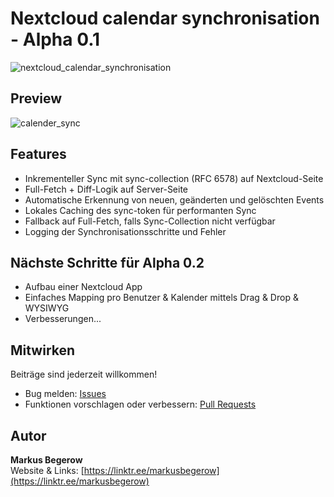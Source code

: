 # Nextcloud calendar synchronisation - Alpha 0.1

![nextcloud_calendar_synchronisation](https://github.com/user-attachments/assets/030bbfc2-e53d-4b7a-8de4-c1ae1eb4d129)

## Preview

![calender_sync](https://github.com/user-attachments/assets/e8a2be8b-bc21-4502-b039-7c8ead40a460)

## Features

- Inkrementeller Sync mit sync-collection (RFC 6578) auf Nextcloud-Seite
- Full-Fetch + Diff-Logik auf Server-Seite
- Automatische Erkennung von neuen, geänderten und gelöschten Events
- Lokales Caching des sync-token für performanten Sync
- Fallback auf Full-Fetch, falls Sync-Collection nicht verfügbar
- Logging der Synchronisationsschritte und Fehler

## Nächste Schritte für Alpha 0.2
- Aufbau einer Nextcloud App
- Einfaches Mapping pro Benutzer & Kalender mittels Drag & Drop & WYSIWYG
- Verbesserungen...

## Mitwirken

Beiträge sind jederzeit willkommen!

- Bug melden: [Issues](https://github.com/markusbegerow/nextcloud-calender-synchronizer/issues)
- Funktionen vorschlagen oder verbessern: [Pull Requests](https://github.com/markusbegerow/nextcloud-calender-synchronizer/pulls)

## Autor

**Markus Begerow**  
Website & Links: [https://linktr.ee/markusbegerow](https://linktr.ee/markusbegerow)
